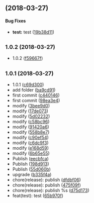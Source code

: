 <a name=""></a>
##  (2018-03-27)


#### Bug Fixes

* **test:**  test ([19b38d11](19b38d11))



<a name="1.0.2"></a>
## <small>1.0.2 (2018-03-27)</small>

* 1.0.2 ([f59667f](https://github.com/zack9433/monorepo/commit/f59667f))



<a name="1.0.1"></a>
## <small>1.0.1 (2018-03-27)</small>

* 1.0.1 ([c69d300](https://github.com/zack9433/monorepo/commit/c69d300))
* add folder ([ba9cd91](https://github.com/zack9433/monorepo/commit/ba9cd91))
* first commit ([c440146](https://github.com/zack9433/monorepo/commit/c440146))
* first commit ([98ea3e4](https://github.com/zack9433/monorepo/commit/98ea3e4))
* modify ([3bee9d0](https://github.com/zack9433/monorepo/commit/3bee9d0))
* modify ([17de073](https://github.com/zack9433/monorepo/commit/17de073))
* modify ([5d02232](https://github.com/zack9433/monorepo/commit/5d02232))
* modify ([c58bc96](https://github.com/zack9433/monorepo/commit/c58bc96))
* modify ([91420a6](https://github.com/zack9433/monorepo/commit/91420a6))
* modify ([558b8e7](https://github.com/zack9433/monorepo/commit/558b8e7))
* modify ([c90ef54](https://github.com/zack9433/monorepo/commit/c90ef54))
* modify ([c6dc9f3](https://github.com/zack9433/monorepo/commit/c6dc9f3))
* modify ([e168d59](https://github.com/zack9433/monorepo/commit/e168d59))
* modify ([6b65e55](https://github.com/zack9433/monorepo/commit/6b65e55))
* Publish ([eecbfca](https://github.com/zack9433/monorepo/commit/eecbfca))
* Publish ([198d913](https://github.com/zack9433/monorepo/commit/198d913))
* Publish ([55d060b](https://github.com/zack9433/monorepo/commit/55d060b))
* upgrade ([b335f4a](https://github.com/zack9433/monorepo/commit/b335f4a))
* chore(release): publish ([dfdbf06](https://github.com/zack9433/monorepo/commit/dfdbf06))
* chore(release): publish ([475f09f](https://github.com/zack9433/monorepo/commit/475f09f))
* chore(release): publish %s ([d75d173](https://github.com/zack9433/monorepo/commit/d75d173))
* feat(test): test ([65b970f](https://github.com/zack9433/monorepo/commit/65b970f))



